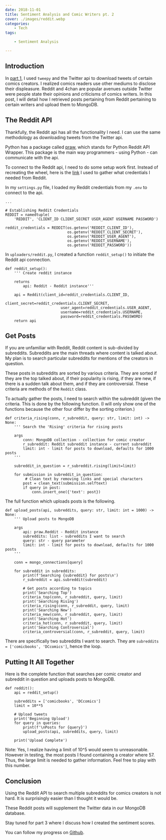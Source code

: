 ```yaml
---
date: 2018-11-01
title: Sentiment Analysis and Comic Writers pt. 2
cover: ./images/reddit.webp
categories:
    - Tech
tags:

    - Sentiment Analysis

---
```


## Introduction

In [part 1](http://www.tonyhammack.com/blog/post/sentiment-analysis-and-comic-writers-pt-1), I used `tweepy` and the Twitter api to download tweets of certain comics creators. I realized comics readers use other mediums to disclose their displeasure. Reddit and 4chan are popular avenues outside Twitter were people state their opinions and criticisms of comics writers. In this post, I will detail how I retrieved posts pertaining from Reddit pertaining to certain writers and upload them to MongoDB.

## The Reddit API

Thankfully, the Reddit api has all the functionality I need. I can use the same methodology as downloading tweets from the Twitter api.

Python has a package called [praw](https://praw.readthedocs.io/en/latest/), which stands for Python Reddit API Wrapper. This package is the main way programmers - using Python - can communicate with the api. 

To connect to the Reddit api, I need to do some setup work first. Instead of recreating the wheel, here is the [link](http://www.storybench.org/how-to-scrape-reddit-with-python/) I used to gather what credentials I needed from Reddit. 

In my `settings.py` file, I loaded my Reddit credentials from my `.env` to connect to the api.

```
...

# Establishing Reddit Credentials
REDDIT = namedtuple(
    'REDDIT', 'CLIENT_ID CLIENT_SECRET USER_AGENT USERNAME PASSWORD')

reddit_credentials = REDDIT(os.getenv('REDDIT_CLIENT_ID'),
                            os.getenv('REDDIT_CLIENT_SECRET'),
                            os.getenv('REDDIT_USER_AGENT'),
                            os.getenv('REDDIT_USERNAME'),
                            os.getenv('REDDIT_PASSWORD'))
```

In `uploaders/reddit.py`, I created a function `reddit_setup()` to initiate the Reddit api connection.

```
def reddit_setup():
    ''' Create reddit instance 

    returns
        api: Reddit - Reddit instance'''

    api = Reddit(client_id=reddit_credentials.CLIENT_ID,
                         client_secret=reddit_credentials.CLIENT_SECRET,
                         user_agent=reddit_credentials.USER_AGENT,
                         username=reddit_credentials.USERNAME,
                         password=reddit_credentials.PASSWORD)
    return api
```

## Get Posts

If you are unfamiliar with Reddit, Reddit content is sub-divided by subreddits. Subreddits are the main threads where content is talked about. My plan is to search particular subreddits for mentions of the creators in question. 

These posts in subreddits are sorted by various criteria. They are sorted if they are the top talked about, if their popularity is rising, if they are new, if there is a sudden talk about them, and if they are controversial. These criteria are methods of the `Reddit` class. 

To actually gather the posts, I need to search within the subreddit (given the criteria. This is done by the following function. (I will only show one of the functions because the other four differ by the sorting criterion.)

```
def criteria_rising(conn, r_subreddit, query: str, limit: int) -> None:
    ''' Search the 'Rising' criteria for rising posts 
    
    args
        conn: MongoDB collection - collection for comic creator
        r_subreddit: Reddit subreddit instance - current subreddit
        limit: int - limit for posts to download, defaults for 1000 posts
    '''

    subreddit_in_question = r_subreddit.rising(limit=limit)

    for submission in subreddit_in_question:
    	 # Clean text by removing links and special characters
        post = clean_text(submission.selftext)
        if query in post:
            conn.insert_one({'text': post})
```

The full function which uploads posts is the following.

```
def upload_posts(api, subreddits, query: str, limit: int = 1000) -> None:
    ''' Upload posts to MongoDB 

    args
        api: praw.Reddit - Reddit instance
        subreddits: list - subreddits I want to search
        query: str - query parameter
        limit: int - limit for posts to download, defaults for 1000 posts
    '''

    conn = mongo_connections[query]

    for subreddit in subreddits:
        print(f'Searching {subreddit} for posts\n')
        r_subreddit = api.subreddit(subreddit)

        # Get posts according to topics
        print('Searching Top')
        criteria_top(conn, r_subreddit, query, limit)
        print('Searching Rising')
        criteria_rising(conn, r_subreddit, query, limit)
        print('Searching New')
        criteria_new(conn, r_subreddit, query, limit)
        print('Searching Hot')
        criteria_hot(conn, r_subreddit, query, limit)
        print('Searching Controversial')
        criteria_controversial(conn, r_subreddit, query, limit)
```

There are specifically two subreddits I want to search. They are `subreddits = ['comicbooks', 'DCcomics']`, hence the loop.

## Putting It All Together

Here is the complete function that searches per comic creator and subreddit in question and uploads posts to MongoDB.

```
def reddit():
    api = reddit_setup()

    subreddits = ['comicbooks', 'DCcomics']
    limit = 10**5

    # Upload tweets
    print('Beginning Upload')
    for query in queries:
        print(f'\nPosts for {query}')
        upload_posts(api, subreddits, query, limit)
        
    print('Upload Complete')
```

Note: Yes, I realize having a limit of 10^5 would seem to unreasonable. However in testing, the most posts I found containing a creator where 57. Thus, the large limit is needed to gather information. Feel free to play with this number.

## Conclusion

Using the Reddit API to search multiple subreddits for comics creators is not hard. It is surprisingly easier than I thought it would be.

These Reddit posts will supplement the Twitter data in our MongoDB database.

Stay tuned for part 3 where I discuss how I created the sentiment scores.

You can follow my progress on [Github](https://github.com/hammacktony/comics_sentiment_analysis).